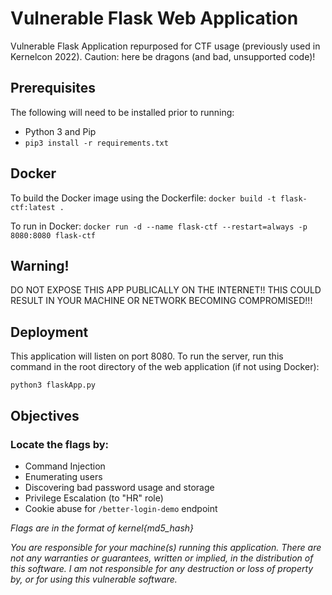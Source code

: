 # Vulnerable Flask Web Application
Vulnerable Flask Application repurposed for CTF usage (previously used in Kernelcon 2022). Caution: here be dragons (and bad, unsupported code)!

## Prerequisites
The following will need to be installed prior to running:
* Python 3 and Pip
* ```pip3 install -r requirements.txt```

## Docker
To build the Docker image using the Dockerfile:
```docker build -t flask-ctf:latest .```

To run in Docker:
```docker run -d --name flask-ctf --restart=always -p 8080:8080 flask-ctf```

## Warning!
DO NOT EXPOSE THIS APP PUBLICALLY ON THE INTERNET!! THIS COULD RESULT IN YOUR MACHINE OR NETWORK BECOMING COMPROMISED!!!

## Deployment
This application will listen on port 8080. To run the server, run this command in the root directory of the web application (if not using Docker):
```
python3 flaskApp.py

```
## Objectives
### Locate the flags by:
* Command Injection
* Enumerating users
* Discovering bad password usage and storage
* Privilege Escalation (to "HR" role)
* Cookie abuse for ```/better-login-demo``` endpoint

*Flags are in the format of kernel{md5_hash}*

*You are responsible for your machine(s) running this application. There are not any warranties or guarantees, written or implied, in the distribution of this software. I am not responsible for any destruction or loss of property by, or for using this vulnerable software.*
